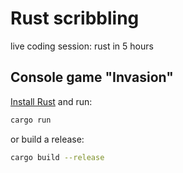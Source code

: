# Rust scribbling

live coding session: rust in 5 hours

## Console game "Invasion"

[Install Rust](https://www.rust-lang.org/) and run:

```bash
cargo run
```

or build a release:

```bash
cargo build --release 
```
